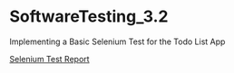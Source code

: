 # SoftwareTesting_3.2
Implementing a Basic Selenium Test for the Todo List App

[Selenium Test Report](https://github.com/Muditha-Kumara/SoftwareTesting_3.2/blob/main/Report/BasicSeleniumTest.md)
